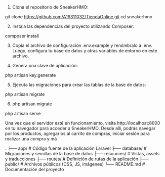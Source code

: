 1. Clona el repositorio de SneakerHMO:

git clone https://github.com/A19311032/TiendaOnline.git
cd sneakerhmo

2. Instala las dependencias del proyecto utilizando Composer:

composer install

3. Copia el archivo de configuración .env.example y renómbralo a .env. Luego, configura tu base de datos y otras variables de entorno en este archivo.

4. Genera una clave de aplicación:

php artisan key:generate

5. Ejecuta las migraciones para crear las tablas de la base de datos:

php artisan migrate

6. php artisan migrate

php artisan serve



Una vez que el servidor esté en funcionamiento, visita http://localhost:8000 en tu navegador para 
acceder a SneakerHMO. Desde allí, podrás navegar por los productos, agregarlos al carrito de compras,
iniciar sesión para realizar una compra y má

.
├── app/                    # Código fuente de la aplicación Laravel
├── database/               # Migraciones y semillas de la base de datos
├── resources/              # Vistas, assets y traducciones
├── routes/                 # Definición de rutas de la aplicación
├── public/                 # Archivos públicos (CSS, JS, imágenes)
└── README.md               # Documentación del proyecto
